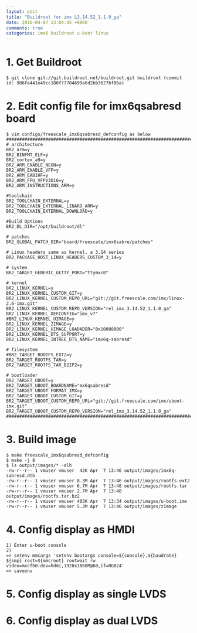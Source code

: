 ```yaml
---
layout: post
title: "Buildroot for imx L3.14.52_1.1.0_ga"
date: 2016-04-07 13:04:45 +0800
comments: true
categories: imx6 buildroot u-boot linux
---
```

# 1. Get Buildroot #

	$ git clone git://git.buildroot.net/buildroot.git buildroot (commit id: 986fa441e49cc180f77704699a6d2bb3627bf86a)
	
# 2. Edit config file for imx6qsabresd board #

	$ vim configs/freescale_imx6qsabresd_defconfig as below
	################################################################################################################
	# architecture
	BR2_arm=y
	BR2_BINFMT_ELF=y
	BR2_cortex_a9=y
	BR2_ARM_ENABLE_NEON=y
	BR2_ARM_ENABLE_VFP=y
	BR2_ARM_EABIHF=y
	BR2_ARM_FPU_VFPV3D16=y
	BR2_ARM_INSTRUCTIONS_ARM=y
	
	#toolchain
	BR2_TOOLCHAIN_EXTERNAL=y
	BR2_TOOLCHAIN_EXTERNAL_LINARO_ARM=y
	BR2_TOOLCHAIN_EXTERNAL_DOWNLOAD=y
	
	#Build Options
	BR2_DL_DIR="/opt/buildroot/dl"
	
	# patches
	BR2_GLOBAL_PATCH_DIR="board/freescale/imx6sabre/patches"
	
	# Linux headers same as kernel, a 3.14 series
	BR2_PACKAGE_HOST_LINUX_HEADERS_CUSTOM_3_14=y
	
	# system
	BR2_TARGET_GENERIC_GETTY_PORT="ttymxc0"
	
	# kernel
	BR2_LINUX_KERNEL=y
	BR2_LINUX_KERNEL_CUSTOM_GIT=y
	BR2_LINUX_KERNEL_CUSTOM_REPO_URL="git://git.freescale.com/imx/linux-2.6-imx.git"
	BR2_LINUX_KERNEL_CUSTOM_REPO_VERSION="rel_imx_3.14.52_1.1.0_ga"
	BR2_LINUX_KERNEL_DEFCONFIG="imx_v7"
	#BR2_LINUX_KERNEL_UIMAGE=y
	BR2_LINUX_KERNEL_ZIMAGE=y
	BR2_LINUX_KERNEL_UIMAGE_LOADADDR="0x10008000"
	BR2_LINUX_KERNEL_DTS_SUPPORT=y
	BR2_LINUX_KERNEL_INTREE_DTS_NAME="imx6q-sabresd"
	
	# filesystem
	#BR2_TARGET_ROOTFS_EXT2=y
	BR2_TARGET_ROOTFS_TAR=y
	BR2_TARGET_ROOTFS_TAR_BZIP2=y
	
	# bootloader
	BR2_TARGET_UBOOT=y
	BR2_TARGET_UBOOT_BOARDNAME="mx6qsabresd"
	BR2_TARGET_UBOOT_FORMAT_IMX=y
	BR2_TARGET_UBOOT_CUSTOM_GIT=y
	BR2_TARGET_UBOOT_CUSTOM_REPO_URL="git://git.freescale.com/imx/uboot-imx.git"
	BR2_TARGET_UBOOT_CUSTOM_REPO_VERSION="rel_imx_3.14.52_1.1.0_ga"
	################################################################################################################

# 3. Build image #
	$ make freescale_imx6qsabresd_defconfig
	$ make -j 8
	$ ls output/images/* -alh
	-rw-r--r-- 1 vmuser vmuser  42K Apr  7 13:46 output/images/imx6q-sabresd.dtb
	-rw-r--r-- 1 vmuser vmuser 8.3M Apr  7 13:46 output/images/rootfs.ext2
	-rw-r--r-- 1 vmuser vmuser 6.7M Apr  7 13:48 output/images/rootfs.tar
	-rw-r--r-- 1 vmuser vmuser 2.7M Apr  7 13:48 output/images/rootfs.tar.bz2
	-rw-r--r-- 1 vmuser vmuser 403K Apr  7 13:34 output/images/u-boot.imx
	-rw-r--r-- 1 vmuser vmuser 5.3M Apr  7 13:46 output/images/zImage
	
# 4. Config display as HMDI #
	1) Enter u-boot console
	2) 
	=> setenv mmcargs 'setenv bootargs console=${console},${baudrate} ${smp} root=${mmcroot} rootwait rw video=mxcfb0:dev=hdmi,1920x1080M@60,if=RGB24'
	=> saveenv

# 5. Config display as single LVDS #

# 6. Config display as dual LVDS #

